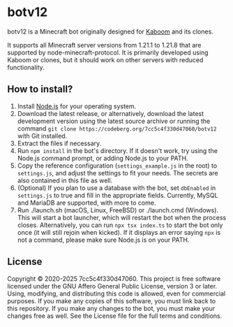 # botv12

botv12 is a Minecraft bot originally designed for [Kaboom](https://kaboom.pw/) and its clones.

It supports all Minecraft server versions from 1.21.1 to 1.21.8 that are supported by node-minecraft-protocol. It is primarily developed using Kaboom or clones, but it should work on other servers with reduced functionality.

## How to install?

1. Install [Node.js](https://nodejs.org/) for your operating system.
2. Download the latest release, or alternatively, download the latest development version using the latest source archive or running the command `git clone https://codeberg.org/7cc5c4f330d47060/botv12` with Git installed.
3. Extract the files if necessary.
4. Run `npm install` in the bot's directory. If it doesn't work, try using the Node.js command prompt, or adding Node.js to your PATH.
5. Copy the reference configuration (`settings_example.js` in the root) to `settings.js`, and adjust the settings to fit your needs. The secrets are also contained in this file as well.
6. (Optional) If you plan to use a database with the bot, set `dbEnabled` in `settings.js` to true and fill in the appropriate fields. Currently, MySQL and MariaDB are supported, with more to come.
7. Run ./launch.sh (macOS, Linux, FreeBSD) or ./launch.cmd (Windows). This will start a bot launcher, which will restart the bot when the process closes. Alternatively, you can run `npx tsx index.ts` to start the bot only once (it will still rejoin when kicked). If it displays an error saying `npx` is not a command, please make sure Node.js is on your PATH.

## License

Copyright © 2020-2025 7cc5c4f330d47060. This project is free software licensed under the GNU Affero General Public License, version 3 or later. Using, modifying, and distributing this code is allowed, even for commercial purposes. If you make any copies of this software, you must link back to this repository. If you make any changes to the bot, you must make your changes free as well. See the License file for the full terms and conditions.